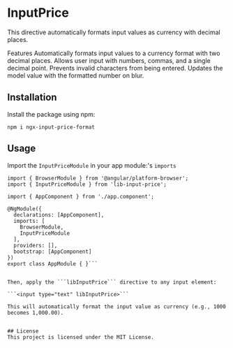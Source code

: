 # InputPrice
This directive automatically formats input values as currency with decimal places.

Features
Automatically formats input values to a currency format with two decimal places.
Allows user input with numbers, commas, and a single decimal point.
Prevents invalid characters from being entered.
Updates the model value with the formatted number on blur.

## Installation
Install the package using npm:

```npm i ngx-input-price-format```


## Usage


Import the ```InputPriceModule```  in your app module:'s ```imports```

```import { NgModule } from '@angular/core';
import { BrowserModule } from '@angular/platform-browser';
import { InputPriceModule } from 'lib-input-price';

import { AppComponent } from './app.component';

@NgModule({
  declarations: [AppComponent],
  imports: [
    BrowserModule,
    InputPriceModule
  ],
  providers: [],
  bootstrap: [AppComponent]
})
export class AppModule { }```


Then, apply the ```libInputPrice``` directive to any input element:

```<input type="text" libInputPrice>```

This will automatically format the input value as currency (e.g., 1000 becomes 1,000.00).


## License
This project is licensed under the MIT License.
